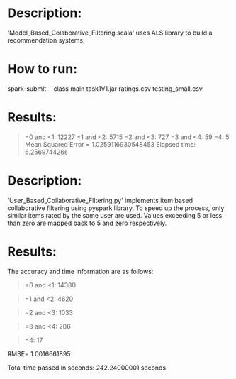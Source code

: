 # Description:
'Model_Based_Colaborative_Filtering.scala' uses ALS library to build a recommendation systems.

# How to run:
spark-submit --class main task1V1.jar ratings.csv testing_small.csv

# Results:
>=0 and <1: 12227
>=1 and <2: 5715
>=2 and <3: 727
>=3 and <4: 59
>=4: 5
Mean Squared Error = 1.0259116930548453
Elapsed time: 6.256974426s


# Description:
'User_Based_Collaborative_Filtering.py' implements item based collaborative filtering using pyspark library. To speed up the process, only similar items rated by the same user are used. Values exceeding 5 or less than zero are mapped back to 5 and zero respectively.

# Results:
The accuracy and time information are as follows:

>=0 and <1: 14380

>=1 and <2: 4620

>=2 and <3: 1033

>=3 and <4: 206

>=4: 17

RMSE= 1.0016661895

Total time passed in seconds: 242.24000001 seconds
